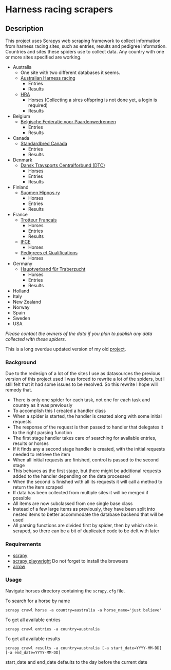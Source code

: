 # Harness racing scrapers

## Description

This project uses Scrapys web scraping framework to collect information from harness
racing sites, such as entries, results and pedigree information.
Countries and sites these spiders use to collect data. Any country with one or more sites
specified are working.
* Australia
    * One site with two different databases it seems.
    * [Australian Harness racing](https://www.harness.org.au/)
        * Entries
        * Results
    * [HRA](https://www.harness.org.au/ausbreed/reports/search)
        * Horses (Collecting a sires offspring is not done yet, a login is required)
        * Results
* Belgium 
    * [Belgische Federatie voor Paardenwedrennen](https://www.trotting.be/)
        * Entries
        * Results
* Canada
    * [Standardbred Canada](http://standardbredcanada.ca/)
        * Entries
        * Results
* Denmark
    * [Dansk Travsports Centralforbund (DTC)](https://travinfo.dk/)
        * Horses
        * Entries
        * Results
* Finland
    * [Suomen Hippos ry](http://www.hippos.fi/)
        * Horses
        * Entries
        * Results
* France
    * [Trotteur Francais](https://www.letrot.com/)
        * Horses
        * Entries
        * Results
    * [IFCE](https://infochevaux.ifce.fr/fr/info-chevaux)
        * Horses
    * [Pedigrees et Qualifications](http://trot-pedigree.net/)
        * Horses
* Germany
    * [Hauptverband für Traberzucht](https://www.hvtonline.de/)
        * Horses
        * Entries
        * Results
* Holland
* Italy
* New Zealand
* Norway
* Spain
* Sweden
* USA

*Please contact the owners of the data if you plan to publish any data collected with these spiders.*

This is a long overdue updated version of my old [project](https://github.com/youreakim/Horses).

### Background

Due to the redesign of a lot of the sites I use as datasources the previous version of this
project used I was forced to rewrite a lot of the spiders, but I still felt 
that it had some issues to be resolved. So this rewrite I hope will remedy that.

* There is only one spider for each task, not one for each task and country as it was previously
* To accomplish this I created a handler class
* When a spider is started, the handler is created along with some initial requests 
* The response of the request is then passed to handler that delegates it to the right parsing function
* The first stage handler takes care of searching for available entries, results or horses
* If it finds any a second stage handler is created, with the initial requests needed to retrieve the item
* When all initial requests are finished, control is passed to the second stage
* This behaves as the first stage, but there might be additional requests added to the handler depending on the data processed
* When the second is finished with all its requests it will call a method to return the item scraped
* If data has been collected from multiple sites it will be merged if possible
* All items are now subclassed from one single base class
* Instead of a few large items as previously, they have been split into nested items to better accommodate the database backend that will be used
* All parsing functions are divided first by spider, then by which site is scraped, so there can be a bit of duplicated code to be delt with later


### Requirements

- [scrapy](https://docs.scrapy.org/en/latest/)
- [scrapy playwright](https://github.com/scrapy-plugins/scrapy-playwright) Do not forget to install the browsers 
- [arrow](https://arrow.readthedocs.io/)

### Usage

Navigate horses directory containing the `scrapy.cfg` file.

To search for a horse by name
```
scrapy crawl horse -a country=australia -a horse_name='just believe'
```

To get all available entries
```
scrapy crawl entries -a country=australia
```

To get all available results
```
scrapy crawl results -a country=australia [-a start_date=YYYY-MM-DD] [-a end_date=YYYY-MM-DD] 
```
start_date and end_date defaults to the day before the current date
